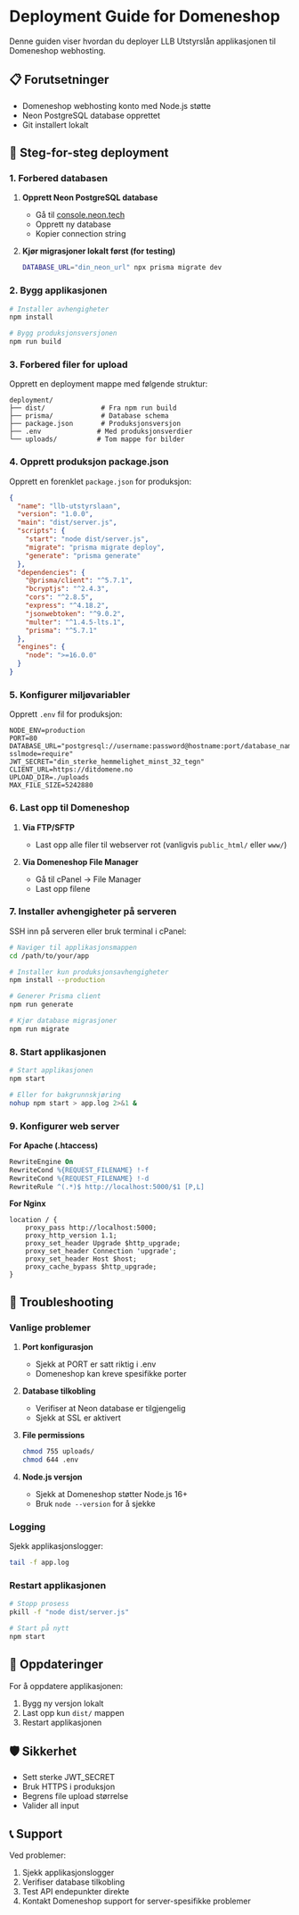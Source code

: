 # Deployment Guide for Domeneshop

Denne guiden viser hvordan du deployer LLB Utstyrslån applikasjonen til Domeneshop webhosting.

## 📋 Forutsetninger

- Domeneshop webhosting konto med Node.js støtte
- Neon PostgreSQL database opprettet
- Git installert lokalt

## 🚀 Steg-for-steg deployment

### 1. Forbered databasen

1. **Opprett Neon PostgreSQL database**
   - Gå til [console.neon.tech](https://console.neon.tech)
   - Opprett ny database
   - Kopier connection string

2. **Kjør migrasjoner lokalt først (for testing)**
   ```bash
   DATABASE_URL="din_neon_url" npx prisma migrate dev
   ```

### 2. Bygg applikasjonen

```bash
# Installer avhengigheter
npm install

# Bygg produksjonsversjonen
npm run build
```

### 3. Forbered filer for upload

Opprett en deployment mappe med følgende struktur:

```
deployment/
├── dist/              # Fra npm run build
├── prisma/            # Database schema
├── package.json       # Produksjonsversjon
├── .env              # Med produksjonsverdier
└── uploads/          # Tom mappe for bilder
```

### 4. Opprett produksjon package.json

Opprett en forenklet `package.json` for produksjon:

```json
{
  "name": "llb-utstyrslaan",
  "version": "1.0.0",
  "main": "dist/server.js",
  "scripts": {
    "start": "node dist/server.js",
    "migrate": "prisma migrate deploy",
    "generate": "prisma generate"
  },
  "dependencies": {
    "@prisma/client": "^5.7.1",
    "bcryptjs": "^2.4.3",
    "cors": "^2.8.5",
    "express": "^4.18.2",
    "jsonwebtoken": "^9.0.2",
    "multer": "^1.4.5-lts.1",
    "prisma": "^5.7.1"
  },
  "engines": {
    "node": ">=16.0.0"
  }
}
```

### 5. Konfigurer miljøvariabler

Opprett `.env` fil for produksjon:

```env
NODE_ENV=production
PORT=80
DATABASE_URL="postgresql://username:password@hostname:port/database_name?sslmode=require"
JWT_SECRET="din_sterke_hemmelighet_minst_32_tegn"
CLIENT_URL=https://ditdomene.no
UPLOAD_DIR=./uploads
MAX_FILE_SIZE=5242880
```

### 6. Last opp til Domeneshop

1. **Via FTP/SFTP**
   - Last opp alle filer til webserver rot (vanligvis `public_html/` eller `www/`)

2. **Via Domeneshop File Manager**
   - Gå til cPanel → File Manager
   - Last opp filene

### 7. Installer avhengigheter på serveren

SSH inn på serveren eller bruk terminal i cPanel:

```bash
# Naviger til applikasjonsmappen
cd /path/to/your/app

# Installer kun produksjonsavhengigheter
npm install --production

# Generer Prisma client
npm run generate

# Kjør database migrasjoner
npm run migrate
```

### 8. Start applikasjonen

```bash
# Start applikasjonen
npm start

# Eller for bakgrunnskjøring
nohup npm start > app.log 2>&1 &
```

### 9. Konfigurer web server

**For Apache (.htaccess)**
```apache
RewriteEngine On
RewriteCond %{REQUEST_FILENAME} !-f
RewriteCond %{REQUEST_FILENAME} !-d
RewriteRule ^(.*)$ http://localhost:5000/$1 [P,L]
```

**For Nginx**
```nginx
location / {
    proxy_pass http://localhost:5000;
    proxy_http_version 1.1;
    proxy_set_header Upgrade $http_upgrade;
    proxy_set_header Connection 'upgrade';
    proxy_set_header Host $host;
    proxy_cache_bypass $http_upgrade;
}
```

## 🔧 Troubleshooting

### Vanlige problemer

1. **Port konfigurasjon**
   - Sjekk at PORT er satt riktig i .env
   - Domeneshop kan kreve spesifikke porter

2. **Database tilkobling**
   - Verifiser at Neon database er tilgjengelig
   - Sjekk at SSL er aktivert

3. **File permissions**
   ```bash
   chmod 755 uploads/
   chmod 644 .env
   ```

4. **Node.js versjon**
   - Sjekk at Domeneshop støtter Node.js 16+
   - Bruk `node --version` for å sjekke

### Logging

Sjekk applikasjonslogger:
```bash
tail -f app.log
```

### Restart applikasjonen

```bash
# Stopp prosess
pkill -f "node dist/server.js"

# Start på nytt
npm start
```

## 🔄 Oppdateringer

For å oppdatere applikasjonen:

1. Bygg ny versjon lokalt
2. Last opp kun `dist/` mappen
3. Restart applikasjonen

## 🛡 Sikkerhet

- Sett sterke JWT_SECRET
- Bruk HTTPS i produksjon
- Begrens file upload størrelse
- Valider all input

## 📞 Support

Ved problemer:
1. Sjekk applikasjonslogger
2. Verifiser database tilkobling
3. Test API endepunkter direkte
4. Kontakt Domeneshop support for server-spesifikke problemer